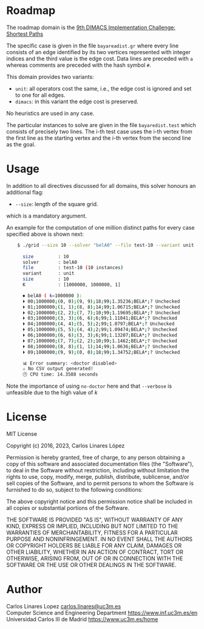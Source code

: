 # Roadmap #

The roadmap domain is the [9th DIMACS Implementation Challenge: Shortest
Paths](http://www.dis.uniroma1.it/~challenge9)

The specific case is given in the file `bayareadist.gr` where every line
consists of an edge identified by its two vertices represented with integer
indices and the third value is the edge cost. Data lines are preceded with `a`
whereas comments are preceded with the hash symbol `#`.

This domain provides two variants:

* `unit`: all operators cost the same, i.e., the edge cost is ignored and set to
  one for all edges.
* `dimacs`: in this variant the edge cost is preserved. 

No heuristics are used in any case.

The particular instances to solve are given in the file `bayaredist.test` which
consists of precisely two lines. The i-th test case uses the i-th vertex from
the first line as the starting vertex and the i-th vertex from the second line
as the goal.

# Usage #

In addition to all directives discussed for all domains, this solver honours an
additional flag:

* `--size`: length of the square grid.

which is a mandatory argument.

An example for the computation of one million distinct paths for every case
specified above is shown next:

``` sh
    $ ./grid --size 10 --solver "belA0" --file test-10 --variant unit --k 1000000 --no-doctor
    
      size         : 10
      solver       : belA0
      file         : test-10 (10 instances)
      variant      : unit
      size         : 10
      K            : [1000000, 1000000, 1] 

      ⏺ belA0 ( k=1000000 ): 
      ⏵ 00;1000000;(0, 0);(9, 9);18;99;1.35236;BELA*;? Unchecked
      ⏵ 01;1000000;(1, 1);(8, 8);14;99;1.06715;BELA*;? Unchecked
      ⏵ 02;1000000;(2, 2);(7, 7);10;99;1.19695;BELA*;? Unchecked
      ⏵ 03;1000000;(3, 3);(6, 6);6;99;1.11041;BELA*;? Unchecked
      ⏵ 04;1000000;(4, 4);(5, 5);2;99;1.0797;BELA*;? Unchecked
      ⏵ 05;1000000;(5, 5);(4, 4);2;99;1.09474;BELA*;? Unchecked
      ⏵ 06;1000000;(6, 6);(3, 3);6;99;1.13207;BELA*;? Unchecked
      ⏵ 07;1000000;(7, 7);(2, 2);10;99;1.1462;BELA*;? Unchecked
      ⏵ 08;1000000;(8, 8);(1, 1);14;99;1.0636;BELA*;? Unchecked
      ⏵ 09;1000000;(9, 9);(0, 0);18;99;1.34752;BELA*;? Unchecked

      📊 Error summary: <doctor disabled>
      ⚠ No CSV output generated!
      🕒 CPU time: 14.3588 seconds
```

Note the importance of using `no-doctor` here and that `--verbose` is unfeasible
due to the high value of *k*

# License #

MIT License

Copyright (c) 2016, 2023, Carlos Linares López

Permission is hereby granted, free of charge, to any person obtaining a copy
of this software and associated documentation files (the "Software"), to deal
in the Software without restriction, including without limitation the rights
to use, copy, modify, merge, publish, distribute, sublicense, and/or sell
copies of the Software, and to permit persons to whom the Software is
furnished to do so, subject to the following conditions:

The above copyright notice and this permission notice shall be included in all
copies or substantial portions of the Software.

THE SOFTWARE IS PROVIDED "AS IS", WITHOUT WARRANTY OF ANY KIND, EXPRESS OR
IMPLIED, INCLUDING BUT NOT LIMITED TO THE WARRANTIES OF MERCHANTABILITY,
FITNESS FOR A PARTICULAR PURPOSE AND NONINFRINGEMENT. IN NO EVENT SHALL THE
AUTHORS OR COPYRIGHT HOLDERS BE LIABLE FOR ANY CLAIM, DAMAGES OR OTHER
LIABILITY, WHETHER IN AN ACTION OF CONTRACT, TORT OR OTHERWISE, ARISING FROM,
OUT OF OR IN CONNECTION WITH THE SOFTWARE OR THE USE OR OTHER DEALINGS IN THE
SOFTWARE.


# Author #

Carlos Linares Lopez <carlos.linares@uc3m.es>  
Computer Science and Engineering Department <https://www.inf.uc3m.es/en>  
Universidad Carlos III de Madrid <https://www.uc3m.es/home>
